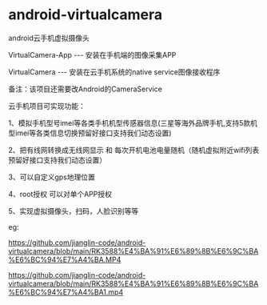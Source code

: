 # android-virtualcamera
android云手机虚拟摄像头

VirtualCamera-App --- 安装在手机端的图像采集APP

VirtualCamera --- 安装在云手机系统的native service图像接收程序

备注：该项目还需要改Android的CameraService

云手机项目可实现功能：

1、模拟手机型号imei等各类手机机型传感器信息(三星等海外品牌手机,支持5款机型imei等各类信息切换预留好接口支持我们动态设置)

2、把有线网转换成无线网显示 和 每次开机电池电量随机（随机虚拟附近wifi列表 预留好接口支持我们动态设置）

3、可以自定义gps地理位置

4、root授权 可以对单个APP授权

5、实现虚拟摄像头，扫码，人脸识别等等

eg:

https://github.com/jianglin-code/android-virtualcamera/blob/main/RK3588%E4%BA%91%E6%89%8B%E6%9C%BA%E6%BC%94%E7%A4%BA.MP4

https://github.com/jianglin-code/android-virtualcamera/blob/main/RK3588%E4%BA%91%E6%89%8B%E6%9C%BA%E6%BC%94%E7%A4%BA1.mp4

